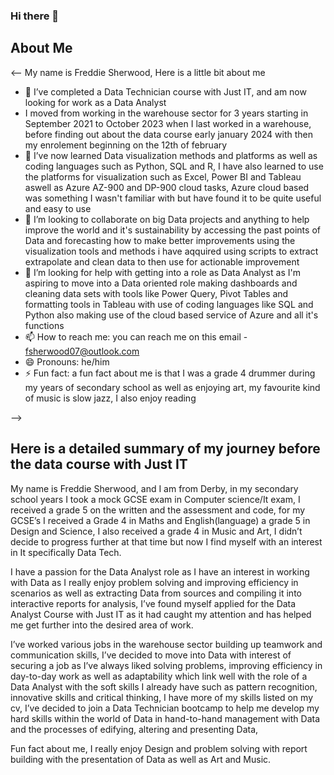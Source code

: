### Hi there 👋

<!--
**FreddieSherwood/FreddieSherwood** is a ✨ _special_ ✨ repository because its `README.md` (this file) appears on your GitHub profile.

<details>
  <summary>### hello there 👋</summary>
<-- 

My name is Freddie Sherwood, Here is a little bit about me

- 🔭 I’ve completed a Data Technician course with Just IT, and am now looking for work as a Data Analyst
- I moved from working in the warehouse sector for 3 years from starting in September 2023 before finding out about the data course early january 2024 with then my enrolement beginning on the 12th of february
- 🌱 I’ve now learned Data visualization methods and platforms as well as coding languages such as Python, SQL and R, I have also learned to use the platforms for visualization such as Excel, Power BI and Tableau
- 👯 I’m looking to collaborate on big Data projects and anything to help improve the world and it's sustainability by accessing the past points of Data and forecasting how to make better improvements using the visualization tools and methods i have aqquired using scripts to extract extrapolate and clean data to then use for actionable improvement
- 🤔 I’m looking for help with getting into a role as Data Analyst as I'm aspiring to move into a Data oriented role making dashboards and cleaning data sets with tools like Power Query, Pivot Tables and formatting tools in Tableau 
- 📫 How to reach me: you can reach me on this email - fsherwood07@outlook.com
- 😄 Pronouns: he/him
- ⚡ Fun fact: a fun fact about me is that I was a grade 4 drummer during my years of secondary school as well as enjoying art, my favourite kind of music is slow jazz, I also enjoy reading -->
  
 ## About Me
<-- My name is Freddie Sherwood, Here is a little bit about me

- 🔭 I’ve completed a Data Technician course with Just IT, and am now looking for work as a Data Analyst
- I moved from working in the warehouse sector for 3 years starting in September 2021 to  October 2023 when I last worked in a warehouse, before finding out about the data course early january 2024 with then my enrolement beginning on the 12th of february
- 🌱 I’ve now learned Data visualization methods and platforms as well as coding languages such as Python, SQL and R, I have also learned to use the platforms for visualization such as Excel, Power BI and Tableau aswell as Azure AZ-900 and DP-900 cloud tasks, Azure cloud based was something I wasn't familiar with but have found it to be quite useful and easy to use
- 👯 I’m looking to collaborate on big Data projects and anything to help improve the world and it's sustainability by accessing the past points of Data and forecasting how to make better improvements using the visualization tools and methods i have aqquired using scripts to extract extrapolate and clean data to then use for actionable improvement
- 🤔 I’m looking for help with getting into a role as Data Analyst as I'm aspiring to move into a Data oriented role making dashboards and cleaning data sets with tools like Power Query, Pivot Tables and formatting tools in Tableau with use of coding languages like SQL and Python also making use of the cloud based service of Azure and all it's functions
- 📫 How to reach me: you can reach me on this email - fsherwood07@outlook.com
- 😄 Pronouns: he/him
- ⚡ Fun fact: a fun fact about me is that I was a grade 4 drummer during my years of secondary school as well as enjoying art, my favourite kind of music is slow jazz, I also enjoy reading 
</details>-->

## Here is a detailed summary of my journey before the data course with Just IT

My name is Freddie Sherwood, and I am from Derby, in my secondary school years I took a mock GCSE exam in Computer science/It exam, I received a grade 5 on the written and the assessment and code, for my GCSE’s I received a Grade 4 in Maths and English(language) a grade 5 in Design and Science, I also received  a grade 4 in Music and Art, I  didn’t decide to progress further at that time but now I find myself with an interest in It specifically Data Tech. 

I have a passion for the Data Analyst role as I have an interest in working with Data as I really enjoy problem solving and improving efficiency in scenarios as well as extracting Data from sources and compiling it into interactive reports for analysis, I’ve found myself applied for the Data Analyst Course with Just IT as it had caught my attention and has helped me get further into the desired area of work. 

I’ve worked various jobs in the warehouse sector building up teamwork and communication skills, I’ve decided to move into Data with interest of securing a job as I’ve always liked solving problems, improving efficiency in day-to-day work as well as adaptability which link well with the role of a Data Analyst with the soft skills I already have such as pattern recognition, innovative skills and critical thinking, I have more of my skills listed on my cv, I’ve decided to join a Data Technician bootcamp to help me develop my hard skills within the world of Data in hand-to-hand management with Data and  the processes of edifying, altering and presenting Data,  

Fun fact about me, I really enjoy Design and problem solving with report building with the presentation of Data as well as Art and Music. 











